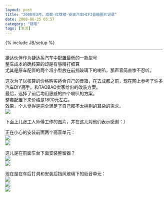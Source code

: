 ```yaml
---
layout: post
title: "2008年3月，成都-红牌楼-安装汽车HIFI音箱图片记录"
date: 2008-06-25 05:57
category: "随笔"
tags: [生活]
---
```

{% include JB/setup %}

----------------

捷达伙伴作为捷达系汽车中配置最低的一款型号  
整车成本的确核算的却是有够精打细算  
尤其是原车配置的两个超小型放在前挡玻璃下的喇叭，那声音简直惨不忍听。  
  
这次为了以核算的价格购买适合自己的音箱，在去成都之前，现在网上参考了许多汽车DIY高手。和TAOBAO卖家给出的改装方案。  
最后，选择了前后均用惠威的四个喇叭的方案。  
整套配置下来价格是1800元左右。  
效果，个人觉得是完全满足了自己那不太挑剔的耳朵的需求。  
[![](http://www.chinaspeaker.com.cn/userimg/2006-7/2006072411294674.jpg)](http://www.chinaspeaker.com.cn/userimg/2006-7/2006072411294674.jpg)  
  
  
下面上几张工人师傅工作的图片，并在这儿对他们表示感谢：）  
  
正在小心的安装前面两个高音单元：  
[![](/img/carhifi/0237.jpg)](http://www.aogun.com/img/carhifi/0237.jpg)  
[![](/img/carhifi/0238.jpg)](http://www.aogun.com/img/carhifi/0238.jpg)  
  
这儿是在前面车台下面安装整留器？  
[![](/img/carhifi/0239.jpg)](http://www.aogun.com/img/carhifi/0239.jpg)  
[![](/img/carhifi/0240.jpg)](http://www.aogun.com/img/carhifi/0240.jpg)  
  
现在是在车后打洞和安装后挡风玻璃下的低音单元：  
[![](/img/carhifi/0241.jpg)](http://www.aogun.com/img/carhifi/0241.jpg)  
[![](/img/carhifi/0242.jpg)](http://www.aogun.com/img/carhifi/0242.jpg)  
[![](/img/carhifi/0243.jpg)](http://www.aogun.com/img/carhifi/0243.jpg)
